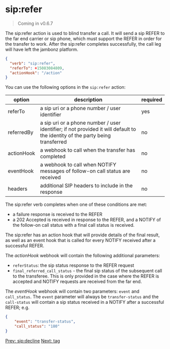 # sip:refer
> Coming in v0.6.7

The sip:refer action is used to blind transfer a call.  It will send a sip REFER to the far end carrier or sip phone, which must support the REFER in order for the transfer to work. After the sip:refer completes successfully, the call leg will have left the jambonz platform.

```json
{
  "verb": "sip:refer",
  "referTo": +15083084809,
  "actionHook": "/action"
}
```

You can use the following options in the `sip:refer` action:

| option        | description | required  |
| ------------- |-------------| -----|
| referTo | a sip uri or a phone number / user identifier | yes |
| referredBy | a sip uri or a phone number / user identifier; if not provided it will default to the identity of the party being transferred | no |
| actionHook | a webhook to call when the transfer has completed | no |
| eventHook | a webhook to call when NOTIFY messages of follow-on call status are received | no |
| headers | additional SIP headers to include in the response | no

The sip:refer verb completes when one of these conditions are met:
- a failure response is received to the REFER
- a 202 Accepted is received in response to the REFER, and a NOTIFY of the follow-on call status with a final call status is received.

The sip:refer has an action hook that will provide details of the final result, as well as an event hook that is called for every NOTIFY received after a successful REFER.

The *actionHook* webhook will contain the following additional parameters:

- `referStatus`: the sip status response to the REFER request
- `final_referred_call_status` - the final sip status of the subsequent call to the transferee.  This is only provided in the case where the REFER is accepted and NOTIFY requests are received from the far end.

The *eventHook* webhook will contain two parameters: `event` and `call_status`.  The `event` parameter will always be `transfer-status` and the `call-status` will contain a sip status received in a NOTIFY after a successful REFER; e.g.
```json
{
	"event": "transfer-status",
	"call_status": "180"
}
```

<p class="flex">
<a href="/docs/webhooks/sip-decline">Prev: sip:decline</a>
<a href="/docs/webhooks/tag">Next: tag</a>
</p>
